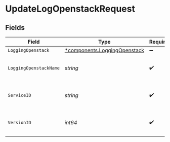 # UpdateLogOpenstackRequest


## Fields

| Field                                                                       | Type                                                                        | Required                                                                    | Description                                                                 | Example                                                                     |
| --------------------------------------------------------------------------- | --------------------------------------------------------------------------- | --------------------------------------------------------------------------- | --------------------------------------------------------------------------- | --------------------------------------------------------------------------- |
| `LoggingOpenstack`                                                          | [*components.LoggingOpenstack](../../models/components/loggingopenstack.md) | :heavy_minus_sign:                                                          | N/A                                                                         |                                                                             |
| `LoggingOpenstackName`                                                      | *string*                                                                    | :heavy_check_mark:                                                          | The name for the real-time logging configuration.                           | test-log-endpoint                                                           |
| `ServiceID`                                                                 | *string*                                                                    | :heavy_check_mark:                                                          | Alphanumeric string identifying the service.                                | SU1Z0isxPaozGVKXdv0eY                                                       |
| `VersionID`                                                                 | *int64*                                                                     | :heavy_check_mark:                                                          | Integer identifying a service version.                                      | 1                                                                           |